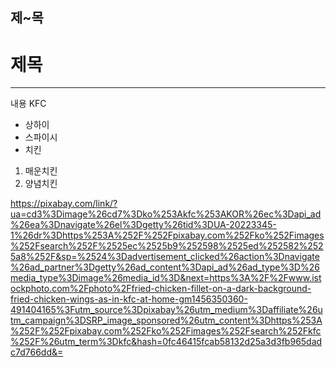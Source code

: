 ## 제~목
# 제목
---
내용 KFC
* 상하이
* 스파이시
* 치킨
1. 매운치킨
2. 양념치킨

https://pixabay.com/link/?ua=cd3%3Dimage%26cd7%3Dko%253Akfc%253AKOR%26ec%3Dapi_ad%26ea%3Dnavigate%26el%3Dgetty%26tid%3DUA-20223345-1%26dr%3Dhttps%253A%252F%252Fpixabay.com%252Fko%252Fimages%252Fsearch%252F%2525ec%2525b9%252598%2525ed%252582%2525a8%252F&sp=%2524%3Dadvertisement_clicked%26action%3Dnavigate%26ad_partner%3Dgetty%26ad_content%3Dapi_ad%26ad_type%3D%26media_type%3Dimage%26media_id%3D&next=https%3A%2F%2Fwww.istockphoto.com%2Fphoto%2Ffried-chicken-fillet-on-a-dark-background-fried-chicken-wings-as-in-kfc-at-home-gm1456350360-491404165%3Futm_source%3Dpixabay%26utm_medium%3Daffiliate%26utm_campaign%3DSRP_image_sponsored%26utm_content%3Dhttps%253A%252F%252Fpixabay.com%252Fko%252Fimages%252Fsearch%252Fkfc%252F%26utm_term%3Dkfc&hash=0fc46415fcab58132d25a3d3fb965dadc7d766dd&=
